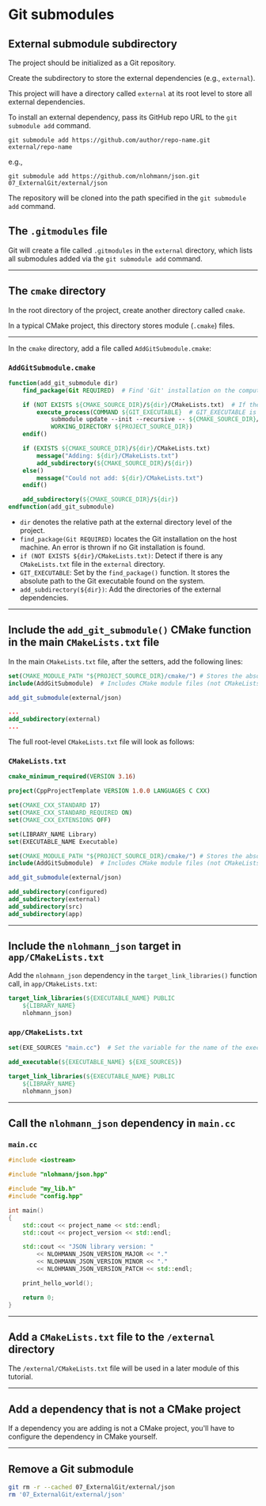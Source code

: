 # Git submodules

## External submodule subdirectory

The project should be initialized as a Git repository.

Create the subdirectory to store the external dependencies (e.g., `external`).

This project will have a directory called `external` at its root level to store all external dependencies.

To install an external dependency, pass its GitHub repo URL to the `git submodule add` command.

```shell
git submodule add https://github.com/author/repo-name.git external/repo-name
```

e.g.,

```shell
git submodule add https://github.com/nlohmann/json.git 07_ExternalGit/external/json
```

The repository will be cloned into the path specified in the `git submodule add` command.

## The `.gitmodules` file

Git will create a file called `.gitmodules` in the `external` directory, which lists all submodules added via the `git submodule add` command.

---

## The `cmake` directory

In the root directory of the project, create another directory called `cmake`.

In a typical CMake project, this directory stores module (`.cmake`) files.

---

In the `cmake` directory, add a file called `AddGitSubmodule.cmake`:

### `AddGitSubmodule.cmake`

```cmake
function(add_git_submodule dir)
    find_package(Git REQUIRED)  # Find 'Git' installation on the computer. It must be ensured that 'Git' is found on your system.

    if (NOT EXISTS ${CMAKE_SOURCE_DIR}/${dir}/CMakeLists.txt)  # If there is no CMakeLists.txt file in this external directory that we have added.
        execute_process(COMMAND ${GIT_EXECUTABLE}  # GIT_EXECUTABLE is set by the find_package() function.
            submodule update --init --recursive -- ${CMAKE_SOURCE_DIR}/${dir}
            WORKING_DIRECTORY ${PROJECT_SOURCE_DIR})
    endif()

    if (EXISTS ${CMAKE_SOURCE_DIR}/${dir}/CMakeLists.txt)
        message("Adding: ${dir}/CMakeLists.txt")
        add_subdirectory(${CMAKE_SOURCE_DIR}/${dir})
    else()
        message("Could not add: ${dir}/CMakeLists.txt")
    endif()

    add_subdirectory(${CMAKE_SOURCE_DIR}/${dir})
endfunction(add_git_submodule)

```

- `dir` denotes the relative path at the external directory level of the project.
- `find_package(Git REQUIRED)` locates the Git installation on the host machine. An error is thrown if no Git installation is found.
- `if (NOT EXISTS ${dir}/CMakeLists.txt)`: Detect if there is any `CMakeLists.txt` file in the `external` directory.
- `GIT_EXECUTABLE`: Set by the `find_package()` function. It stores the absolute path to the Git executable found on the system.
- `add_subdirectory(${dir})`: Add the directories of the external dependencies.

---

## Include the `add_git_submodule()` CMake function in the main `CMakeLists.txt` file

In the main `CMakeLists.txt` file, after the setters, add the following lines:

```cmake
set(CMAKE_MODULE_PATH "${PROJECT_SOURCE_DIR}/cmake/") # Stores the absolute path to where the .cmake module files are located.
include(AddGitSubmodule)  # Includes CMake module files (not CMakeLists.txt). Adds the AddGitSubmodule function, in this case.

add_git_submodule(external/json)

...
add_subdirectory(external)
...
```

The full root-level `CMakeLists.txt` file will look as follows:

### `CMakeLists.txt`

```cmake
cmake_minimum_required(VERSION 3.16)

project(CppProjectTemplate VERSION 1.0.0 LANGUAGES C CXX)

set(CMAKE_CXX_STANDARD 17)
set(CMAKE_CXX_STANDARD_REQUIRED ON)
set(CMAKE_CXX_EXTENSIONS OFF)

set(LIBRARY_NAME Library)
set(EXECUTABLE_NAME Executable)

set(CMAKE_MODULE_PATH "${PROJECT_SOURCE_DIR}/cmake/") # Stores the absolute path to where the .cmake module files are located
include(AddGitSubmodule)  # Includes CMake module files (not CMakeLists.txt). Adds the AddGitSubmodule function in this case.

add_git_submodule(external/json)

add_subdirectory(configured)
add_subdirectory(external)
add_subdirectory(src)
add_subdirectory(app)
```

---

## Include the `nlohmann_json` target in `app/CMakeLists.txt`

Add the `nlohmann_json` dependency in the `target_link_libraries()` function call, in `app/CMakeLists.txt`:

```cmake
target_link_libraries(${EXECUTABLE_NAME} PUBLIC
    ${LIBRARY_NAME}
    nlohmann_json)
```

### `app/CMakeLists.txt`

```cmake
set(EXE_SOURCES "main.cc")  # Set the variable for the name of the executable.

add_executable(${EXECUTABLE_NAME} ${EXE_SOURCES})

target_link_libraries(${EXECUTABLE_NAME} PUBLIC
    ${LIBRARY_NAME}
    nlohmann_json)
```

---

## Call the `nlohmann_json` dependency in `main.cc`

### `main.cc`

```cpp
#include <iostream>

#include "nlohmann/json.hpp"

#include "my_lib.h"
#include "config.hpp"

int main()
{
    std::cout << project_name << std::endl;
    std::cout << project_version << std::endl;

    std::cout << "JSON library version: "
        << NLOHMANN_JSON_VERSION_MAJOR << "."
        << NLOHMANN_JSON_VERSION_MINOR << "."
        << NLOHMANN_JSON_VERSION_PATCH << std::endl;

    print_hello_world();

    return 0;
}
```


---


## Add a `CMakeLists.txt` file to the `/external` directory

The `/external/CMakeLists.txt` file will be used in a later module of this tutorial.


---


## Add a dependency that is not a CMake project

If a dependency you are adding is not a CMake project, you'll have to configure the dependency in CMake yourself.


---


## Remove a Git submodule


```bash
git rm -r --cached 07_ExternalGit/external/json
rm '07_ExternalGit/external/json'
```

